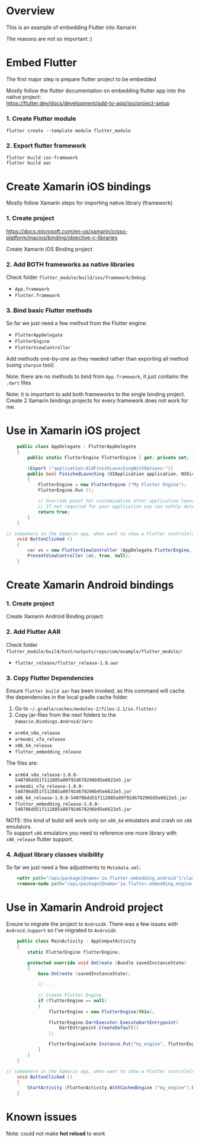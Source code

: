# Overview

This is an example of embedding Flutter into Xamarin

The reasons are not so important :)

# Embed Flutter

The first major step is prepare flutter project to be embedded

Mostly follow the flutter documentation on embedding flutter app into the native project:  
https://flutter.dev/docs/development/add-to-app/ios/project-setup

### 1. Create Flutter module

```
flutter create --template module flutter_module
```

### 2. Export flutter framework

```
flutter build ios-framework
flutter build aar
```



# Create Xamarin iOS bindings

Mostly follow Xamarin steps for importing native library (framework)

### 1. Create project

https://docs.microsoft.com/en-us/xamarin/cross-platform/macios/binding/objective-c-libraries

Create Xamarin iOS Binding project

### 2. Add BOTH frameworks as native libraries

Check folder `flutter_module/build/ios/framework/Debug`:

- `App.framework`
- `Flutter.framework`

### 3. Bind basic Flutter methods

So far we just need a few method from the Flutter engine:

- `FlutterAppDelegate`
- `FlutterEngine`
- `FlutterViewController`

Add methods one-by-one as they needed rather than exporting all method (using `sharpie` tool)

Note: there are no methods to bind from `App.framework`, it just contains the `.dart` files

Note: it is important to add both frameworks to the single binding project. Create 2 Xamarin bindings projects for every framework does not work for me.



# Use in Xamarin iOS project

```csharp
	public class AppDelegate : FlutterAppDelegate
	{
		public static FlutterEngine FlutterEngine { get; private set; }

		[Export ("application:didFinishLaunchingWithOptions:")]
		public bool FinishedLaunching (UIApplication application, NSDictionary launchOptions)
		{
			FlutterEngine = new FlutterEngine ("My Flutter Engine");
			FlutterEngine.Run ();

			// Override point for customization after application launch.
			// If not required for your application you can safely delete this method
			return true;
		}
	}
```

```csharp
// somewhere in the Xamarin app, when want to show a Flutter controlelr
	void ButtonClicked ()
	{
		var vc = new FlutterViewController (AppDelegate.FlutterEngine, null, null);
		PresentViewController (vc, true, null);
	}
```



# Create Xamarin Android bindings

### 1. Create project

Create Xamarin Android Binding project

### 2. Add Flutter AAR

Check folder `flutter_module/build/host/outputs/repo/com/example/flutter_module/`:

- `flutter_release/flutter_release-1.0.aar`

### 3. Copy Flutter Dependencies

Ensure `flutter build aar` has been invoked, as this command will cache the dependencies in the local gradle cache folder.

1. Go to `~/.gradle/caches/modules-2/files-2.1/io.flutter/`
2. Copy jar-files from the next folders to the `Xamarin.Bindings.Android/Jars`:
-  `arm64_v8a_release`
-  `armeabi_v7a_release`
-  `x86_64_release`
-  `flutter_embedding_release`

The files are:
- `arm64_v8a_release-1.0.0-540786dd51f112885a89792d678296b95e6622e5.jar`
-  `armeabi_v7a_release-1.0.0-540786dd51f112885a89792d678296b95e6622e5.jar`
- `x86_64_release-1.0.0-540786dd51f112885a89792d678296b95e6622e5.jar`
- `flutter_embedding_release-1.0.0-540786dd51f112885a89792d678296b95e6622e5.jar`

NOTE: this kind of build will work only on `x86_64` emulators and crash on `x86` emulators.  
To support `x86` emulators you need to reference one more library with `x86_release` flutter support.

### 4. Adjust library classes visibility

So far we just need a few adjustments to `Metadata.xml`:

```xml
    <attr path="/api/package[@name='io.flutter.embedding.android']/class[@name='FlutterActivityAndFragmentDelegate']" name="visibility">public</attr>
    <remove-node path="/api/package[@name='io.flutter.embedding.engine.dart']/interface[@name='DartExecutor.IsolateServiceIdListener']"/>
```


# Use in Xamarin Android project

Ensure to migrate the project to `AndroidX`. There was a few issues with `Android.Support` so I've migrated to `AndroidX`.

```csharp
	public class MainActivity : AppCompatActivity
	{
        static FlutterEngine flutterEngine;

		protected override void OnCreate (Bundle savedInstanceState)
		{
			base.OnCreate (savedInstanceState);

			// ...

			// Create Flutter Engine
            if (flutterEngine == null)
            {
				flutterEngine = new FlutterEngine(this);

				flutterEngine.DartExecutor.ExecuteDartEntrypoint(
                    DartEntrypoint.CreateDefault()
                );

				FlutterEngineCache.Instance.Put("my_engine", flutterEngine);
			}
		}
	}
```

```csharp
// somewhere in the Xamarin app, when want to show a Flutter controlelr
	void ButtonClicked ()
	{
		StartActivity (FlutterActivity.WithCachedEngine ("my_engine").Build (this));
	}
```


# Known issues

Note: could not make **hot reload** to work
